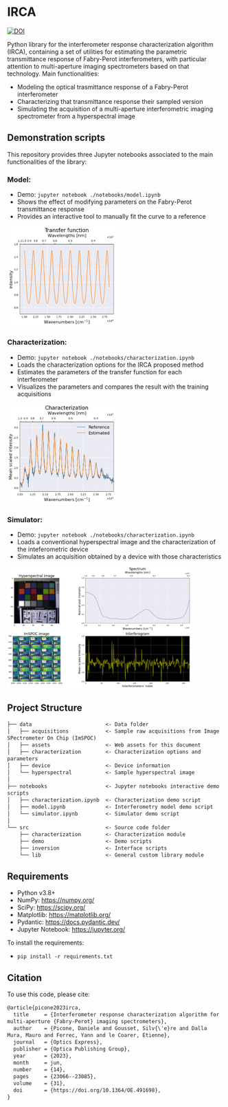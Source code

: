 # IRCA

[![DOI](https://zenodo.org/badge/614794669.svg)](https://zenodo.org/badge/latestdoi/614794669)

Python library for the interferometer response characterization algorithm (IRCA), containing a set of utilities for estimating the parametric transmittance response of Fabry-Perot interferometers, with particular attention to multi-aperture imaging spectrometers based on that technology.
Main functionalities:
- Modeling the optical trasmittance response of a Fabry-Perot interferometer
- Characterizing that transmittance response their sampled version
- Simulating the acquisition of a multi-aperture interferometric imaging spectrometer from a hyperspectral image

## Demonstration scripts

This repository provides three Jupyter notebooks associated to the main functionalities of the library:

### Model:
- Demo: `jupyter notebook ./notebooks/model.ipynb`
- Shows the effect of modifying parameters on the Fabry-Perot transmittance response
- Provides an interactive tool to manually fit the curve to a reference

<img src="data/assets/model.png" width="50%" height="50%">

### Characterization:
- Demo: `jupyter notebook ./notebooks/characterization.ipynb`
- Loads the characterization options for the IRCA proposed method
- Estimates the parameters of the transfer function for each interferometer
- Visualizes the parameters and compares the result with the training acquisitions

<img src="data/assets/characterization.png" width="50%" height="50%">

### Simulator:
- Demo: `jupyter notebook ./notebooks/characterization.ipynb`
- Loads a conventional hyperspectral image and the characterization of the inteferometric device
- Simulates an acquisition obtained by a device with those characteristics

<img src="data/assets/simulator.png" width="85%" height="85%">

## Project Structure

    ├── data                        <- Data folder
    │   ├── acquisitions            <- Sample raw acquisitions from Image SPectrometer On Chip (ImSPOC)
    │   ├── assets                  <- Web assets for this document
    │   ├── characterization        <- Characterization options and parameters
    │   ├── device                  <- Device information
    │   └── hyperspectral           <- Sample hyperspectral image
    │
    ├── notebooks                   <- Jupyter notebooks interactive demo scripts
    │   ├── characterization.ipynb  <- Characterization demo script
    │   ├── model.ipynb             <- Interferometry model demo script
    │   └── simulator.ipynb         <- Simulator demo script
    │
    └── src                         <- Source code folder
        ├── characterization        <- Characterization module
        ├── demo                    <- Demo scripts
        ├── inversion               <- Interface scripts
        └── lib                     <- General custom library module


## Requirements

- Python v3.8+
- NumPy: https://numpy.org/
- SciPy: https://scipy.org/
- Matplotlib: https://matplotlib.org/
- Pydantic: https://docs.pydantic.dev/
- Jupyter Notebook: https://jupyter.org/

To install the requirements:
- `pip install -r requirements.txt`

## Citation
To use this code, please cite:

```
@article{picone2023irca,
  title     = {Interferometer response characterization algorithm for multi-aperture {Fabry-Perot} imaging spectrometers},
  author    = {Picone, Daniele and Gousset, Silv{\'e}re and Dalla Mura, Mauro and Ferrec, Yann and le Coarer, Etienne},
  journal   = {Optics Express},
  publisher = {Optica Publishing Group},
  year      = {2023},
  month     = jun,
  number    = {14},
  pages     = {23066--23085},
  volume    = {31},
  doi       = {https://doi.org/10.1364/OE.491698},
}
```
